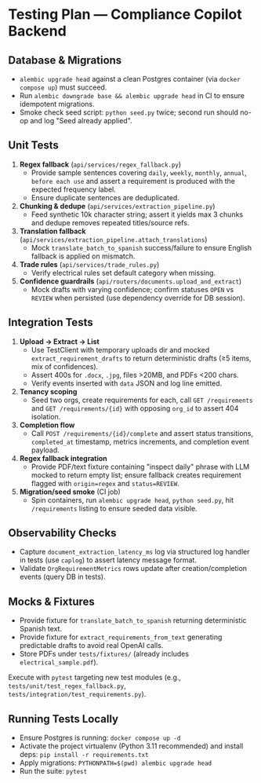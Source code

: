 # Testing Plan — Compliance Copilot Backend

## Database & Migrations
- `alembic upgrade head` against a clean Postgres container (via `docker compose up`) must succeed.
- Run `alembic downgrade base && alembic upgrade head` in CI to ensure idempotent migrations.
- Smoke check seed script: `python seed.py` twice; second run should no-op and log "Seed already applied".

## Unit Tests
1. **Regex fallback** (`api/services/regex_fallback.py`)
   - Provide sample sentences covering `daily`, `weekly`, `monthly`, `annual`, `before each use` and assert a requirement is produced with the expected frequency label.
   - Ensure duplicate sentences are deduplicated.
2. **Chunking & dedupe** (`api/services/extraction_pipeline.py`)
   - Feed synthetic 10k character string; assert it yields max 3 chunks and dedupe removes repeated titles/source refs.
3. **Translation fallback** (`api/services/extraction_pipeline.attach_translations`)
   - Mock `translate_batch_to_spanish` success/failure to ensure English fallback is applied on mismatch.
4. **Trade rules** (`api/services/trade_rules.py`)
   - Verify electrical rules set default category when missing.
5. **Confidence guardrails** (`api/routers/documents.upload_and_extract`)
   - Mock drafts with varying confidence; confirm statuses `OPEN` vs `REVIEW` when persisted (use dependency override for DB session).

## Integration Tests
1. **Upload → Extract → List**
   - Use TestClient with temporary uploads dir and mocked `extract_requirement_drafts` to return deterministic drafts (≥5 items, mix of confidences).
   - Assert 400s for `.docx`, `.jpg`, files >20MB, and PDFs <200 chars.
   - Verify events inserted with `data` JSON and log line emitted.
2. **Tenancy scoping**
   - Seed two orgs, create requirements for each, call `GET /requirements` and `GET /requirements/{id}` with opposing `org_id` to assert 404 isolation.
3. **Completion flow**
   - Call `POST /requirements/{id}/complete` and assert status transitions, `completed_at` timestamp, metrics increments, and completion event payload.
4. **Regex fallback integration**
   - Provide PDF/text fixture containing "inspect daily" phrase with LLM mocked to return empty list; ensure fallback creates requirement flagged with `origin=regex` and `status=REVIEW`.
5. **Migration/seed smoke** (CI job)
   - Spin containers, run `alembic upgrade head`, `python seed.py`, hit `/requirements` listing to ensure seeded data visible.

## Observability Checks
- Capture `document_extraction_latency_ms` log via structured log handler in tests (use `caplog`) to assert latency message format.
- Validate `OrgRequirementMetrics` rows update after creation/completion events (query DB in tests).

## Mocks & Fixtures
- Provide fixture for `translate_batch_to_spanish` returning deterministic Spanish text.
- Provide fixture for `extract_requirements_from_text` generating predictable drafts to avoid real OpenAI calls.
- Store PDFs under `tests/fixtures/` (already includes `electrical_sample.pdf`).

Execute with `pytest` targeting new test modules (e.g., `tests/unit/test_regex_fallback.py`, `tests/integration/test_requirements.py`).

## Running Tests Locally
- Ensure Postgres is running: `docker compose up -d`
- Activate the project virtualenv (Python 3.11 recommended) and install deps: `pip install -r requirements.txt`
- Apply migrations: `PYTHONPATH=$(pwd) alembic upgrade head`
- Run the suite: `pytest`
